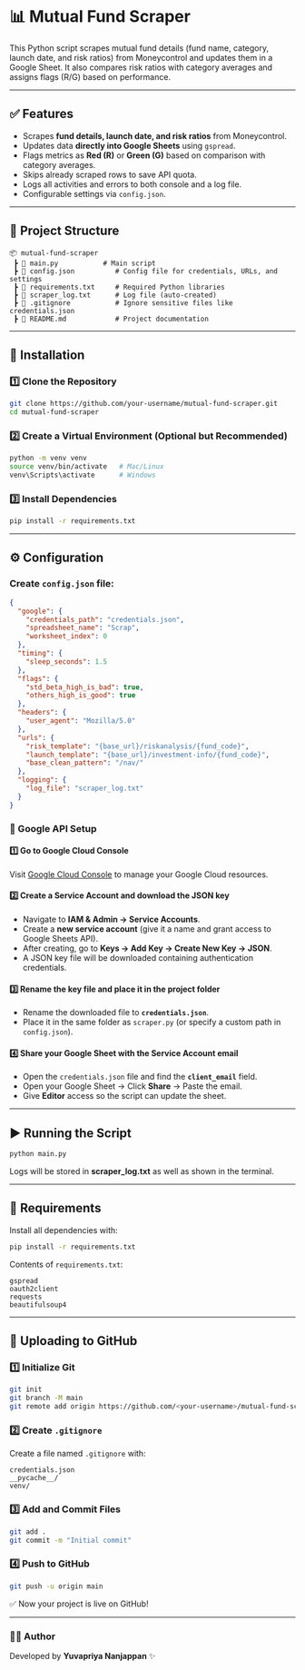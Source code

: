 # 📊 Mutual Fund Scraper

This Python script scrapes mutual fund details (fund name, category, launch date, and risk ratios) from Moneycontrol and updates them in a Google Sheet. It also compares risk ratios with category averages and assigns flags (R/G) based on performance.

---

## ✅ Features

* Scrapes **fund details, launch date, and risk ratios** from Moneycontrol.
* Updates data **directly into Google Sheets** using `gspread`.
* Flags metrics as **Red (R)** or **Green (G)** based on comparison with category averages.
* Skips already scraped rows to save API quota.
* Logs all activities and errors to both console and a log file.
* Configurable settings via `config.json`.

---

## 📂 Project Structure

```
📦 mutual-fund-scraper
 ┣ 📜 main.py           # Main script
 ┣ 📜 config.json          # Config file for credentials, URLs, and settings
 ┣ 📜 requirements.txt     # Required Python libraries
 ┣ 📜 scraper_log.txt      # Log file (auto-created)
 ┣ 📜 .gitignore           # Ignore sensitive files like credentials.json
 ┣ 📜 README.md            # Project documentation
```

---

## 🔧 Installation

### 1️⃣ Clone the Repository

```bash
git clone https://github.com/your-username/mutual-fund-scraper.git
cd mutual-fund-scraper
```

### 2️⃣ Create a Virtual Environment (Optional but Recommended)

```bash
python -m venv venv
source venv/bin/activate   # Mac/Linux
venv\Scripts\activate      # Windows
```

### 3️⃣ Install Dependencies

```bash
pip install -r requirements.txt
```

---

## ⚙️ Configuration

### Create `config.json` file:

```json
{
  "google": {
    "credentials_path": "credentials.json",
    "spreadsheet_name": "Scrap",
    "worksheet_index": 0
  },
  "timing": {
    "sleep_seconds": 1.5
  },
  "flags": {
    "std_beta_high_is_bad": true,
    "others_high_is_good": true
  },
  "headers": {
    "user_agent": "Mozilla/5.0"
  },
  "urls": {
    "risk_template": "{base_url}/riskanalysis/{fund_code}",
    "launch_template": "{base_url}/investment-info/{fund_code}",
    "base_clean_pattern": "/nav/"
  },
  "logging": {
    "log_file": "scraper_log.txt"
  }
}
```

### 🔑 Google API Setup

#### **1️⃣ Go to Google Cloud Console**

Visit [Google Cloud Console](https://console.cloud.google.com/) to manage your Google Cloud resources.

#### **2️⃣ Create a Service Account and download the JSON key**

* Navigate to **IAM & Admin → Service Accounts**.
* Create a **new service account** (give it a name and grant access to Google Sheets API).
* After creating, go to **Keys → Add Key → Create New Key → JSON**.
* A JSON key file will be downloaded containing authentication credentials.

#### **3️⃣ Rename the key file and place it in the project folder**

* Rename the downloaded file to **`credentials.json`**.
* Place it in the same folder as `scraper.py` (or specify a custom path in `config.json`).

#### **4️⃣ Share your Google Sheet with the Service Account email**

* Open the `credentials.json` file and find the **`client_email`** field.
* Open your Google Sheet → Click **Share** → Paste the email.
* Give **Editor** access so the script can update the sheet.

---

## ▶️ Running the Script

```bash
python main.py
```

Logs will be stored in **scraper\_log.txt** as well as shown in the terminal.

---

## 📜 Requirements

Install all dependencies with:

```bash
pip install -r requirements.txt
```

Contents of `requirements.txt`:

```
gspread
oauth2client
requests
beautifulsoup4
```

---

## 🚀 Uploading to GitHub

### 1️⃣ Initialize Git

```bash
git init
git branch -M main
git remote add origin https://github.com/<your-username>/mutual-fund-scraper.git
```

### 2️⃣ Create `.gitignore`

Create a file named `.gitignore` with:

```
credentials.json
__pycache__/
venv/
```

### 3️⃣ Add and Commit Files

```bash
git add .
git commit -m "Initial commit"
```

### 4️⃣ Push to GitHub

```bash
git push -u origin main
```

✅ Now your project is live on GitHub!

---

### 👨‍💻 Author

Developed by **Yuvapriya Nanjappan** ✨
